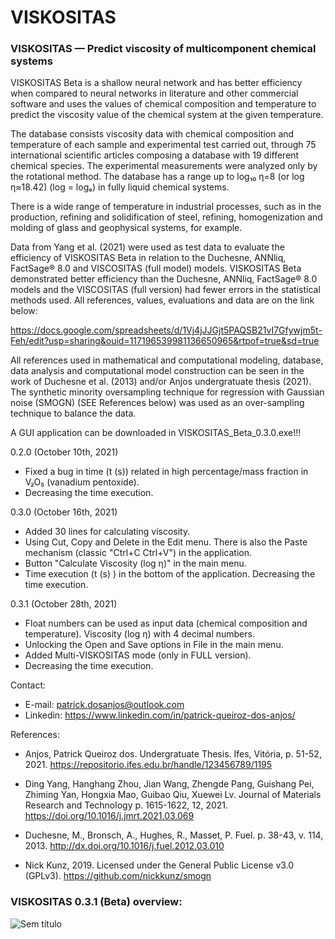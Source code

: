 # VISKOSITAS

### VISKOSITAS  — Predict viscosity of multicomponent chemical systems

VISKOSITAS Beta is a shallow neural network and has better efficiency when compared to neural networks in literature and other commercial software and uses the values of chemical composition and temperature to predict the viscosity value of the chemical system at the given temperature.

The database consists viscosity data with chemical composition and temperature of each sample and experimental test carried out, through 75 international scientific articles composing a database with 19 different chemical species. The experimental measurements were analyzed only by the rotational method. The database has a range up to log₁₀ η=8 (or log η≈18.42) (log = logₑ) in fully liquid chemical systems.

There is a wide range of temperature in industrial processes, such as in the production, refining and solidification of steel, refining, homogenization and molding of glass and geophysical systems, for example.

Data from Yang et al. (2021) were used as test data to evaluate the efficiency of VISKOSITAS Beta in relation to the Duchesne, ANNliq, FactSage® 8.0 and VISCOSITAS (full model) models. VISKOSITAS Beta demonstrated better efficiency than the Duchesne, ANNliq, FactSage® 8.0 models and the VISCOSITAS (full version) had fewer errors in the statistical methods used. All references, values, evaluations and data are on the link below:

https://docs.google.com/spreadsheets/d/1Vj4jJJGjt5PAQSB21vI7Gfywjm5t-Feh/edit?usp=sharing&ouid=117196539981136650965&rtpof=true&sd=true

All references used in mathematical and computational modeling, database, data analysis and computational model construction can be seen in the work of Duchesne et al. (2013) and/or Anjos undergratuate thesis (2021). The synthetic minority oversampling technique for regression with Gaussian noise (SMOGN) (SEE References below) was used as an over-sampling technique to balance the data.

A GUI application can be downloaded in VISKOSITAS_Beta_0.3.0.exe!!!

0.2.0 (October 10th, 2021)

- Fixed a bug in time (t (s)) related in high percentage/mass fraction in V₂O₅ (vanadium pentoxide).
- Decreasing the time execution.

0.3.0 (October 16th, 2021)

- Added 30 lines for calculating viscosity.
- Using Cut, Copy and Delete in the Edit menu. There is also the Paste mechanism (classic "Ctrl+C Ctrl+V") in the application.
- Button "Calculate Viscosity (log η)" in the main menu.
- Time execution (t (s) ) in the bottom of the application. Decreasing the time execution.

0.3.1 (October 28th, 2021)

- Float numbers can be used as input data (chemical composition and temperature). Viscosity (log η) with 4 decimal numbers.
- Unlocking the Open and Save options in File in the main menu.
- Added Multi-VISKOSITAS mode (only in FULL version).
- Decreasing the time execution.

Contact:

- E-mail: patrick.dosanjos@outlook.com
- Linkedin: https://www.linkedin.com/in/patrick-queiroz-dos-anjos/

References:

- Anjos, Patrick Queiroz dos. Undergratuate Thesis. Ifes, Vitória, p. 51-52, 2021. https://repositorio.ifes.edu.br/handle/123456789/1195

- Ding Yang, Hanghang Zhou, Jian Wang, Zhengde Pang, Guishang Pei, Zhiming Yan, Hongxia Mao, Guibao Qiu, Xuewei Lv. Journal of Materials Research and Technology p. 1615-1622, 12, 2021. https://doi.org/10.1016/j.jmrt.2021.03.069

- Duchesne, M., Bronsch, A., Hughes, R., Masset, P. Fuel. p. 38-43, v. 114, 2013. http://dx.doi.org/10.1016/j.fuel.2012.03.010

- Nick Kunz, 2019. Licensed under the General Public License v3.0 (GPLv3). https://github.com/nickkunz/smogn

### VISKOSITAS 0.3.1 (Beta) overview:

![Sem título](https://user-images.githubusercontent.com/72185214/139360878-36e3132f-84d8-4851-b69c-1474425db0ff.png)
